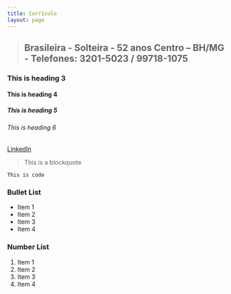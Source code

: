 ```yaml
---
title: Currículo
layout: page
---
```


> ## Brasileira - Solteira - 52 anos	Centro – BH/MG - Telefones: 3201-5023 / 99718-1075
### This is heading 3
#### This is heading 4
##### This is heading 5
###### This is heading 6

[LinkedIn](https://www.linkedin.com/in/claudia-kenia/)

> This is a blockquote

`This is code`

### Bullet List
* Item 1
* Item 2
* Item 3
* Item 4

### Number List
1. Item 1
2. Item 2
3. Item 3
4. Item 4